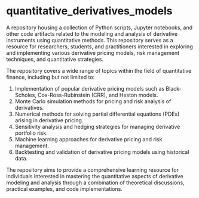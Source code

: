 # quantitative_derivatives_models
A repository housing a collection of Python scripts, Jupyter notebooks, and other code artifacts related to the modeling and analysis of derivative instruments using quantitative methods. This repository serves as a resource for researchers, students, and practitioners interested in exploring and implementing various derivative pricing models, risk management techniques, and quantitative strategies.

The repository covers a wide range of topics within the field of quantitative finance, including but not limited to:

1. Implementation of popular derivative pricing models such as Black-Scholes, Cox-Ross-Rubinstein (CRR), and Heston models.
2. Monte Carlo simulation methods for pricing and risk analysis of derivatives.
3. Numerical methods for solving partial differential equations (PDEs) arising in derivative pricing.
4. Sensitivity analysis and hedging strategies for managing derivative portfolio risk.
5. Machine learning approaches for derivative pricing and risk management.
6. Backtesting and validation of derivative pricing models using historical data.

The repository aims to provide a comprehensive learning resource for individuals interested in mastering the quantitative aspects of derivative modeling and analysis through a combination of theoretical discussions, practical examples, and code implementations.
